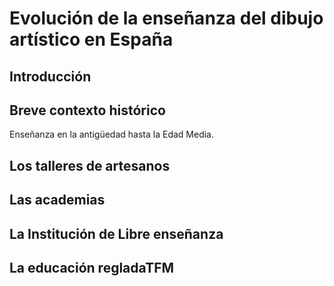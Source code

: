 # Evolución de la enseñanza del dibujo artístico en España

## Introducción

## Breve contexto histórico

Enseñanza en la antigüedad hasta la Edad Media.

## Los talleres de artesanos

## Las academias

## La Institución de Libre enseñanza

## La educación regladaTFM
